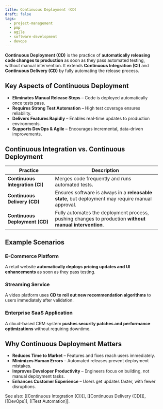 ```yaml
---
title: Continuous Deployment (CD)
draft: false
tags:
  - project-management
  - pmp
  - agile
  - software-development
  - devops
---
```


**Continuous Deployment (CD)** is the practice of **automatically releasing code changes to production** as soon as they pass automated testing, without manual intervention. It extends **Continuous Integration (CI)** and **Continuous Delivery (CD)** by fully automating the release process.

## Key Aspects of Continuous Deployment
- **Eliminates Manual Release Steps** – Code is deployed automatically once tests pass.
- **Requires Strong Test Automation** – High test coverage ensures reliability.
- **Delivers Features Rapidly** – Enables real-time updates to production environments.
- **Supports DevOps & Agile** – Encourages incremental, data-driven improvements.

## Continuous Integration vs. Continuous Deployment
| Practice                 | Description |
|--------------------------|------------------------------------------------|
| **Continuous Integration (CI)** | Merges code frequently and runs automated tests. |
| **Continuous Delivery (CD)** | Ensures software is always in a **releasable state**, but deployment may require manual approval. |
| **Continuous Deployment (CD)** | Fully automates the deployment process, pushing changes to production **without manual intervention**. |

## Example Scenarios

### **E-Commerce Platform**
A retail website **automatically deploys pricing updates and UI enhancements** as soon as they pass testing.

### **Streaming Service**
A video platform uses **CD to roll out new recommendation algorithms** to users immediately after validation.

### **Enterprise SaaS Application**
A cloud-based CRM system **pushes security patches and performance optimizations** without requiring downtime.

## Why Continuous Deployment Matters
- **Reduces Time to Market** – Features and fixes reach users immediately.
- **Minimizes Human Errors** – Automated releases prevent deployment mistakes.
- **Improves Developer Productivity** – Engineers focus on building, not manual deployment tasks.
- **Enhances Customer Experience** – Users get updates faster, with fewer disruptions.

See also: [[Continuous Integration (CI)]], [[Continuous Delivery (CD)]], [[DevOps]], [[Test Automation]].
